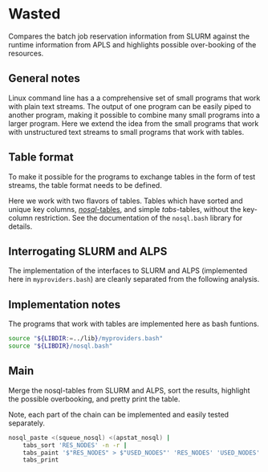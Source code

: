 
Wasted
======

Compares the batch job reservation information from SLURM against
the runtime information from APLS and highlights possible over-booking
of the resources.


General notes
-------------

Linux command line has a a comprehensive set of small programs that
work with plain text streams. The output of one program can be easily
piped to another program, making it possible to combine
many small programs into a larger program. Here we extend the idea from
the small programs that work with unstructured text streams
to small programs that work with tables.


Table format
------------

To make it possible for the programs to exchange tables
in the form of test streams, the table format needs to be defined.

Here we work with two flavors of tables. Tables which have sorted and
unique key columns,
[*nosql*-tables](http://www.troubleshooters.com/lpm/200704/200704.htm),
and simple *tabs*-tables, without the key-column restriction. See
the documentation of the `nosql.bash` library for details.


Interrogating SLURM and ALPS
----------------------------

The implementation of the interfaces to SLURM and ALPS (implemented here in
`myproviders.bash`) are cleanly separated from the following analysis.


Implementation notes
--------------------

The programs that work with tables are implemented here as bash
funtions.

```bash
source "${LIBDIR:=../lib}/myproviders.bash"
source "${LIBDIR}/nosql.bash"
```


Main
----

Merge the nosql-tables from SLURM and ALPS, sort the results,
highlight the possible overbooking, and pretty print the table.

Note, each part of the chain can be implemented and easily tested
separately.

```bash
nosql_paste <(squeue_nosql) <(apstat_nosql) |
    tabs_sort 'RES_NODES' -n -r |
    tabs_paint '$"RES_NODES" > $"USED_NODES"' 'RES_NODES' 'USED_NODES' |
    tabs_print
```
